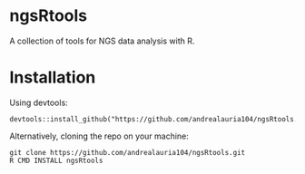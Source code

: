 # ngsRtools
A collection of tools for NGS data analysis with R.

# Installation
Using devtools:

```
devtools::install_github("https://github.com/andrealauria104/ngsRtools.git")
```

Alternatively, cloning the repo on your machine:

```
git clone https://github.com/andrealauria104/ngsRtools.git
R CMD INSTALL ngsRtools
```
